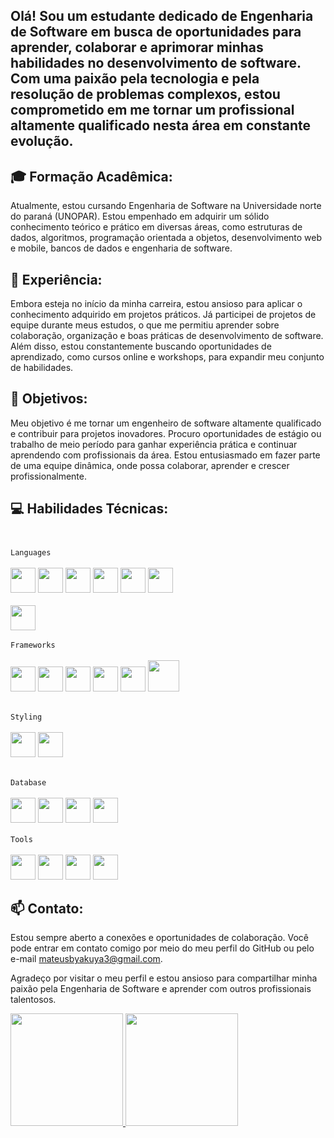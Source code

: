 ## Olá! Sou um estudante dedicado de Engenharia de Software em busca de oportunidades para aprender, colaborar e aprimorar minhas habilidades no desenvolvimento de software. Com uma paixão pela tecnologia e pela resolução de problemas complexos, estou comprometido em me tornar um profissional altamente qualificado nesta área em constante evolução.<br>

## 🎓 Formação Acadêmica:<br>
Atualmente, estou cursando Engenharia de Software na Universidade norte do paraná (UNOPAR). Estou empenhado em adquirir um sólido conhecimento teórico e prático em diversas áreas, como estruturas de dados, algoritmos, programação orientada a objetos, desenvolvimento web e mobile, bancos de dados e engenharia de software.<br>

## 💼 Experiência:<br>
Embora esteja no início da minha carreira, estou ansioso para aplicar o conhecimento adquirido em projetos práticos. Já participei de projetos de equipe durante meus estudos, o que me permitiu aprender sobre colaboração, organização e boas práticas de desenvolvimento de software. Além disso, estou constantemente buscando oportunidades de aprendizado, como cursos online e workshops, para expandir meu conjunto de habilidades.<br>

## 🌟 Objetivos:<br>
Meu objetivo é me tornar um engenheiro de software altamente qualificado e contribuir para projetos inovadores. Procuro oportunidades de estágio ou trabalho de meio período para ganhar experiência prática e continuar aprendendo com profissionais da área. Estou entusiasmado em fazer parte de uma equipe dinâmica, onde possa colaborar, aprender e crescer profissionalmente.<br>

## 💻 Habilidades Técnicas:<br><br>
```Languages```<br><br>
<img src="https://cdn.jsdelivr.net/gh/devicons/devicon/icons/git/git-original.svg" width="40" height="40" />
<img src="https://cdn.jsdelivr.net/gh/devicons/devicon/icons/html5/html5-original.svg" width="40" height="40"/>
<img src="https://cdn.jsdelivr.net/gh/devicons/devicon/icons/css3/css3-original.svg" width="40" height="40"/>
<img src="https://cdn.jsdelivr.net/gh/devicons/devicon/icons/javascript/javascript-original.svg" width="40" height="40"/>
<img src="https://cdn.jsdelivr.net/gh/devicons/devicon/icons/typescript/typescript-original.svg" width="40" height="40"/>
<img src="https://cdn.jsdelivr.net/gh/devicons/devicon/icons/java/java-original.svg" width="40" height="40"/><br><br>
<img src="https://cdn.jsdelivr.net/gh/devicons/devicon@latest/icons/python/python-original.svg" width="40" height="40"/><br><br>
```Frameworks```<br><br>
<img src="https://cdn.jsdelivr.net/gh/devicons/devicon/icons/react/react-original.svg" width="40" height="40"/>
<img src="https://cdn.jsdelivr.net/gh/devicons/devicon@latest/icons/nextjs/nextjs-original.svg" width="40" height="40" />
<img src="https://cdn.jsdelivr.net/gh/devicons/devicon@latest/icons/angular/angular-original.svg" width="40" height="40" />
<img src="https://cdn.jsdelivr.net/gh/devicons/devicon/icons/nodejs/nodejs-original.svg" width="40" height="40"/>
<img src="https://cdn.jsdelivr.net/gh/devicons/devicon@latest/icons/spring/spring-original-wordmark.svg" width="40" height="40" />
<img src="https://cdn.jsdelivr.net/gh/devicons/devicon@latest/icons/junit/junit-original-wordmark.svg" width="50" height="50" />
<br><br>

```Styling```<br><br>
<img src="https://skillicons.dev/icons?i=styledcomponents" width="40" height="40"/>
<img src="https://cdn.jsdelivr.net/gh/devicons/devicon@latest/icons/tailwindcss/tailwindcss-original.svg" width="40" height="40" /><br><br>

```Database```<br><br>
<img src="https://cdn.jsdelivr.net/gh/devicons/devicon/icons/sqlite/sqlite-original.svg" width="40" height="40"/>
<img src="https://cdn.jsdelivr.net/gh/devicons/devicon@latest/icons/mariadb/mariadb-original-wordmark.svg" width="40" height="40"/>
<img src="https://cdn.jsdelivr.net/gh/devicons/devicon@latest/icons/mysql/mysql-original-wordmark.svg" width="40" height="40" />
<img src="https://cdn.jsdelivr.net/gh/devicons/devicon@latest/icons/postgresql/postgresql-original.svg" width="40" height="40" /><br><br>
```Tools```<br><br>
<img src="https://cdn.jsdelivr.net/gh/devicons/devicon@latest/icons/vitejs/vitejs-original.svg" width="40" height="40" />
<img src="https://cdn.jsdelivr.net/gh/devicons/devicon@latest/icons/docker/docker-original-wordmark.svg" width="40" height="40" />
<img src="https://cdn.jsdelivr.net/gh/devicons/devicon@latest/icons/insomnia/insomnia-original.svg"  width="40" height="40" />
<img src="https://cdn.jsdelivr.net/gh/devicons/devicon@latest/icons/prisma/prisma-original.svg" width="40" height="40" />
<br>

## 📫 Contato:
Estou sempre aberto a conexões e oportunidades de colaboração. Você pode entrar em contato comigo por meio do meu perfil do GitHub ou pelo e-mail mateusbyakuya3@gmail.com.

Agradeço por visitar o meu perfil e estou ansioso para compartilhar minha paixão pela Engenharia de Software e aprender com outros profissionais talentosos.

<!---
Matheussmaced/Matheussmaced is a ✨ special ✨ repository because its `README.md` (this file) appears on your GitHub profile.
You can click the Preview link to take a look at your changes.
--->

<div>
<a href="https://github.com/Matheussmaced">
<img loading="lazy" height="180em" src="https://github-readme-stats.vercel.app/api/top-langs/?username=Matheussmaced&layout=compact&langs_count=7&theme=dracula"/>
<img loading="lazy" height="180em" src="https://github-readme-stats.vercel.app/api?username=Matheussmaced&show_icons=true&theme=dracula&include_all_commits=true&count_private=true"/>
</div>
